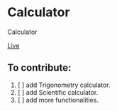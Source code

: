 # Calculator
Calculator

[Live](http://zeyadetman.me/Calculator/)

## To contribute:
1. [ ] add Trigonometry calculator.
1. [ ] add Scientific calculator.
1. [ ] add more functionalities.
